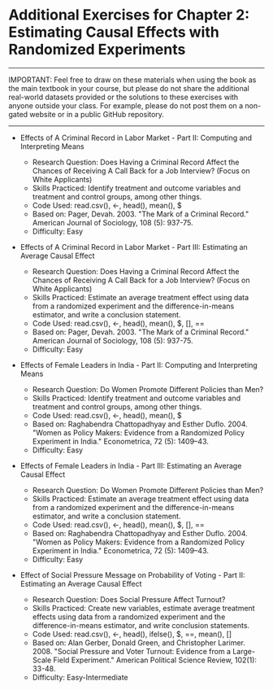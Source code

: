 # Additional Exercises for Chapter 2: Estimating Causal Effects with Randomized Experiments

****************************************************************************************************
IMPORTANT: Feel free to draw on these materials when using the book as the main textbook in your course, but please do not share the additional real-world datasets provided or the solutions to these exercises with anyone outside your class. For example, please do not post them on a non-gated website or in a public GitHub repository.
****************************************************************************************************

* Effects of A Criminal Record in Labor Market - Part II: Computing and Interpreting Means
   * Research Question: Does Having a Criminal Record Affect the Chances of Receiving A Call Back for a Job Interview? (Focus on White Applicants)
   * Skills Practiced: Identify treatment and outcome variables and treatment and control groups, among other things.
   * Code Used: read.csv(), <-, head(), mean(), $ 
   * Based on: Pager, Devah. 2003. "The Mark of a Criminal Record." American Journal of Sociology, 108 (5): 937-75.
   * Difficulty: Easy
   
 * Effects of A Criminal Record in Labor Market - Part III: Estimating an Average Causal Effect
   * Research Question: Does Having a Criminal Record Affect the Chances of Receiving A Call Back for a Job Interview? (Focus on White Applicants)
   * Skills Practiced: Estimate an average treatment effect using data from a randomized experiment and the difference-in-means estimator, and write a conclusion statement.
   * Code Used: read.csv(), <-, head(), mean(), $, [], ==
   * Based on: Pager, Devah. 2003. "The Mark of a Criminal Record." American Journal of Sociology, 108 (5): 937-75.
   * Difficulty: Easy

* Effects of Female Leaders in India - Part II: Computing and Interpreting Means
   * Research Question: Do Women Promote Different Policies than Men? 
   * Skills Practiced: Identify treatment and outcome variables and treatment and control groups, among other things.
   * Code Used: read.csv(), <-, head(), mean(), $
   * Based on: Raghabendra Chattopadhyay and Esther Duflo. 2004. "Women as Policy Makers: Evidence from a Randomized Policy Experiment in India." Econometrica, 72 (5): 1409–43.
   * Difficulty: Easy
   
* Effects of Female Leaders in India - Part III: Estimating an Average Causal Effect
   * Research Question: Do Women Promote Different Policies than Men? 
   * Skills Practiced: Estimate an average treatment effect using data from a randomized experiment and the difference-in-means estimator, and write a conclusion statement.
   * Code Used: read.csv(), <-, head(), mean(), $, [], ==
   * Based on: Raghabendra Chattopadhyay and Esther Duflo. 2004. "Women as Policy Makers: Evidence from a Randomized Policy Experiment in India." Econometrica, 72 (5): 1409–43.
   * Difficulty: Easy
 
* Effect of Social Pressure Message on Probability of Voting - Part II: Estimating an Average Causal Effect
   * Research Question: Does Social Pressure Affect Turnout?
   * Skills Practiced: Create new variables, estimate average treatment effects using data from a randomized experiment and the difference-in-means estimator, and write conclusion statements.
   * Code Used: read.csv(), <-, head(), ifelse(), $, ==, mean(), []
   * Based on: Alan Gerber, Donald Green, and Christopher Larimer. 2008. "Social Pressure and Voter Turnout: Evidence from a Large-Scale Field Experiment." American Political Science Review, 102(1): 33-48.
   * Difficulty: Easy-Intermediate

